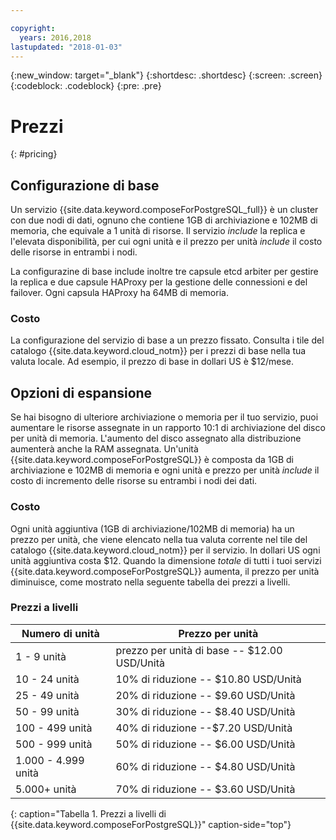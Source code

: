```yaml
---

copyright:
  years: 2016,2018
lastupdated: "2018-01-03"
---
```


{:new_window: target="_blank"}
{:shortdesc: .shortdesc}
{:screen: .screen}
{:codeblock: .codeblock}
{:pre: .pre}

# Prezzi
{: #pricing}

## Configurazione di base
Un servizio {{site.data.keyword.composeForPostgreSQL_full}} è un cluster con due nodi di dati, ognuno che contiene 1GB di archiviazione e 102MB di memoria, che equivale a 1 unità di risorse. Il servizio _include_ la replica e l'elevata disponibilità, per cui ogni unità e il prezzo per unità _include_ il costo delle risorse in entrambi i nodi. 

La configurazine di base include inoltre tre capsule etcd arbiter per gestire la replica e due capsule HAProxy per la gestione delle connessioni e del failover. Ogni capsula HAProxy ha 64MB di memoria.

### Costo
La configurazione del servizio di base a un prezzo fissato. Consulta i tile del catalogo {{site.data.keyword.cloud_notm}} per i prezzi di base nella tua valuta locale. Ad esempio, il prezzo di base in dollari US è $12/mese.

## Opzioni di espansione
Se hai bisogno di ulteriore archiviazione o memoria per il tuo servizio, puoi aumentare le risorse assegnate in un rapporto 10:1 di archiviazione del disco per unità di memoria. L'aumento del disco assegnato alla distribuzione aumenterà anche la RAM assegnata. Un'unità {{site.data.keyword.composeForPostgreSQL}} è composta da 1GB di archiviazione e 102MB di memoria e ogni unità e prezzo per unità _include_ il costo di incremento delle risorse su entrambi i nodi dei dati. 

### Costo
Ogni unità aggiuntiva (1GB di archiviazione/102MB di memoria) ha un prezzo per unità, che viene elencato nella tua valuta corrente nel tile del catalogo {{site.data.keyword.cloud_notm}} per il servizio. In dollari US ogni unità aggiuntiva costa $12. Quando la dimensione _totale_ di tutti i tuoi servizi {{site.data.keyword.composeForPostgreSQL}} aumenta, il prezzo per unità diminuisce, come mostrato nella seguente tabella dei prezzi a livelli.

### Prezzi a livelli
Numero di unità|Prezzo per unità
----------|-----------
1 - 9 unità|prezzo per unità di base -- $12.00 USD/Unità 
10 - 24 unità|10% di riduzione -- $10.80 USD/Unità
25 - 49 unità|20% di riduzione -- $9.60 USD/Unità
50 - 99 unità|30% di riduzione -- $8.40 USD/Unità
100 - 499 unità|40% di riduzione --$7.20 USD/Unità
500 - 999 unità|50% di riduzione -- $6.00 USD/Unità
1.000 - 4.999 unità|60% di riduzione -- $4.80 USD/Unità
5.000+ unità|70% di riduzione -- $3.60 USD/Unità
{: caption="Tabella 1. Prezzi a livelli di {{site.data.keyword.composeForPostgreSQL}}" caption-side="top"}
